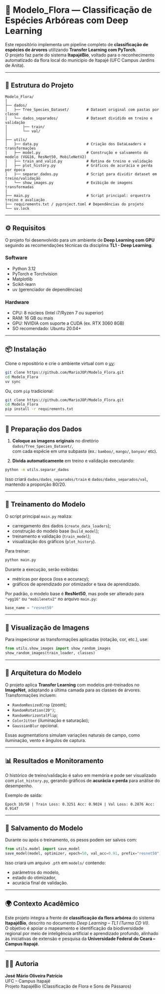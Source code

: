 # 🌿 Modelo_Flora — Classificação de Espécies Arbóreas com Deep Learning

Este repositório implementa um pipeline completo de **classificação de espécies de árvores** utilizando **Transfer Learning com PyTorch**.  
O projeto faz parte do sistema **ItapajéBio**, voltado para o reconhecimento automatizado da flora local do município de Itapajé (UFC Campus Jardins de Anita).

---

## 🧩 Estrutura do Projeto

```
Modelo_Flora/
│
├── dados/
│   ├── Tree_Species_Dataset/        # Dataset original com pastas por classe
│   └── dados_separados/             # Dataset dividido em treino e validação
│       ├── train/
│       └── val/
│
├── utils/
│   ├── data.py                      # Criação dos DataLoaders e transformações
│   ├── model.py                     # Construção e salvamento do modelo (VGG16, ResNet50, MobileNetV2)
│   ├── train_and_valid.py           # Rotina de treino e validação
│   ├── plot_history.py              # Gráficos de acurácia e perda por época
│   ├── separar_dados.py             # Script para dividir dataset em treino/validação
│   └── show_images.py               # Exibição de imagens transformadas
│
├── main.py                          # Script principal: orquestra treino e avaliação
├── requirements.txt / pyproject.toml # Dependências do projeto
└── uv.lock                         
```

---

## ⚙️ Requisitos

O projeto foi desenvolvido para um ambiente de **Deep Learning com GPU** seguindo as recomendações técnicas da disciplina **TL1 - Deep Learning**.

### Software
- Python 3.12  
- PyTorch e Torchvision  
- Matplotlib  
- Scikit-learn  
- uv (gerenciador de dependências)

### Hardware
- CPU: 8 núcleos (Intel i7/Ryzen 7 ou superior)  
- RAM: 16 GB ou mais  
- GPU: NVIDIA com suporte a CUDA (ex. RTX 3060 8GB)  
- SO recomendado: Ubuntu 20.04+

---

## 📦 Instalação

Clone o repositório e crie o ambiente virtual com o [uv](https://docs.astral.sh/uv/):

```bash
git clone https://github.com/MarioJOP/Modelo_Flora.git
cd Modelo_Flora
uv sync
```

Ou, com `pip` tradicional:

```bash
git clone https://github.com/MarioJOP/Modelo_Flora.git
cd Modelo_Flora
pip install -r requirements.txt
```

---

## 🌱 Preparação dos Dados

1. **Coloque as imagens originais** no diretório `dados/Tree_Species_Dataset/`,  
   com cada espécie em uma subpasta (ex.: `bamboo/`, `mango/`, `banyan/` etc).

2. **Divida automaticamente** em treino e validação executando:

```bash
python -m utils.separar_dados
```

Isso criará `dados/dados_separados/train` e `dados/dados_separados/val`, mantendo a proporção 80/20.

---

## 🧠 Treinamento do Modelo

O script principal `main.py` realiza:
- carregamento dos dados (`create_data_loaders`);
- construção do modelo base (`build_model`);
- treinamento e validação (`train_model`);
- visualização dos gráficos (`plot_history`).

Para treinar:

```bash
python main.py
```

Durante a execução, serão exibidas:
- métricas por época (loss e accuracy);
- gráficos de aprendizado por otimizador e taxa de aprendizado.

Por padrão, o modelo base é **ResNet50**, mas pode ser alterado para `"vgg16"` ou `"mobilenetv2"` no arquivo `main.py`:
```python
base_name = "resnet50"
```

---

## 🌼 Visualização de Imagens

Para inspecionar as transformações aplicadas (rotação, cor, etc.), use:

```python
from utils.show_images import show_random_images
show_random_images(train_loader, classes)
```

---

## 🧪 Arquitetura do Modelo

O projeto aplica **Transfer Learning** com modelos pré-treinados no **ImageNet**, adaptando a última camada para as classes de árvores.  
Transformações incluem:
- `RandomResizedCrop` (zoom);
- `RandomRotation(20°)`;
- `RandomHorizontalFlip`;
- `ColorJitter` (iluminação e saturação);
- `GaussianBlur` opcional.

Essas augmentations simulam variações naturais de campo, como iluminação, vento e ângulos de captura.

---

## 📊 Resultados e Monitoramento

O histórico de treino/validação é salvo em memória e pode ser visualizado com `plot_history.py`, gerando gráficos de **acurácia e perda** para análise do desempenho.

Exemplo de saída:
```
Epoch 10/50 | Train Loss: 0.3251 Acc: 0.9024 | Val Loss: 0.2876 Acc: 0.9147
```

---

## 💾 Salvamento do Modelo

Durante ou após o treinamento, os pesos podem ser salvos com:
```python
from utils.model import save_model
save_model(model, optimizer, epoch=50, val_acc=0.91, prefix="resnet50")
```

Isso criará um arquivo `.pth` em `models/` contendo:
- parâmetros do modelo,
- estado do otimizador,
- acurácia final de validação.

---

## 🌍 Contexto Acadêmico

Este projeto integra a frente de **classificação da flora arbórea** do sistema **ItapajéBio**, descrito no documento *Deep Learning – TL1 (Turma CD VI)*.  
O objetivo é apoiar o mapeamento e identificação da biodiversidade regional por meio de inteligência artificial e aprendizado profundo, alinhado às iniciativas de extensão e pesquisa da **Universidade Federal do Ceará – Campus Itapajé**.

---

## 👩‍💻 Autoria

**José Mário Oliveira Patrício**  
UFC – Campus Itapajé  
Projeto ItapajéBio (Classificação de Flora e Sons de Pássaros)
